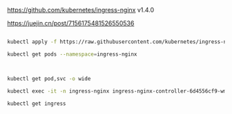 https://github.com/kubernetes/ingress-nginx
v1.4.0

https://juejin.cn/post/7156175481526550536

```sh

kubectl apply -f https://raw.githubusercontent.com/kubernetes/ingress-nginx/controller-v1.4.0/deploy/static/provider/cloud/deploy.yaml

kubectl get pods --namespace=ingress-nginx



kubectl get pod,svc -o wide

kubectl exec -it -n ingress-nginx ingress-nginx-controller-6d4556cf9-wmr4q /bin/sh

kubectl get ingress
```
